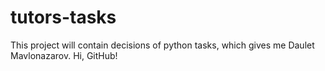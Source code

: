 # tutors-tasks
This project will contain decisions of python tasks, which gives me Daulet Mavlonazarov.
Hi, GitHub!
